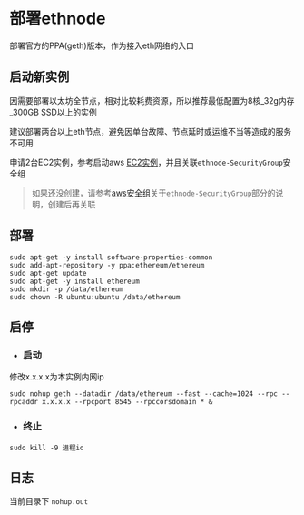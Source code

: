 # 部署ethnode
部署官方的PPA(geth)版本，作为接入eth网络的入口

## 启动新实例

因需要部署以太坊全节点，相对比较耗费资源，所以推荐最低配置为8核_32g内存_300GB SSD以上的实例

建议部署两台以上eth节点，避免因单台故障、节点延时或运维不当等造成的服务不可用

申请2台EC2实例，参考启动aws [EC2实例](new_ec2_cn.md)，并且关联`ethnode-SecurityGroup`安全组

> 如果还没创建，请参考[aws安全组](security_group_cn.md)关于`ethnode-SecurityGroup`部分的说明，创建后再关联

## 部署
```
sudo apt-get -y install software-properties-common
sudo add-apt-repository -y ppa:ethereum/ethereum
sudo apt-get update
sudo apt-get -y install ethereum
sudo mkdir -p /data/ethereum
sudo chown -R ubuntu:ubuntu /data/ethereum
```

## 启停

* ### 启动
修改x.x.x.x为本实例内网ip

```
sudo nohup geth --datadir /data/ethereum --fast --cache=1024 --rpc --rpcaddr x.x.x.x --rpcport 8545 --rpccorsdomain * &
```

* ### 终止
`sudo kill -9 进程id`

## 日志

当前目录下 `nohup.out`
